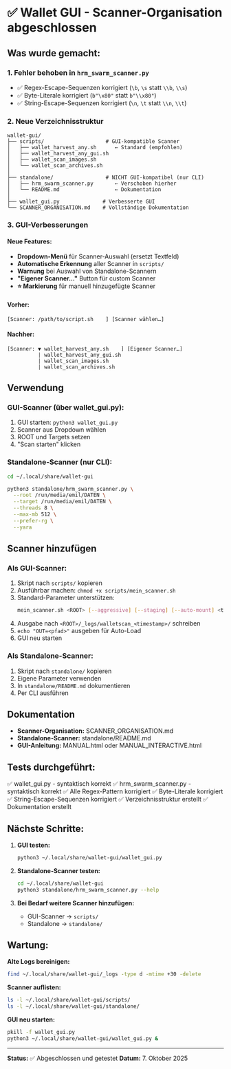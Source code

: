 # ✅ Wallet GUI - Scanner-Organisation abgeschlossen

## Was wurde gemacht:

### 1. Fehler behoben in `hrm_swarm_scanner.py`
- ✅ Regex-Escape-Sequenzen korrigiert (`\b`, `\s` statt `\\b`, `\\s`)
- ✅ Byte-Literale korrigiert (`b"\x80"` statt `b"\\x80"`)
- ✅ String-Escape-Sequenzen korrigiert (`\n`, `\t` statt `\\n`, `\\t`)

### 2. Neue Verzeichnisstruktur
```
wallet-gui/
├── scripts/                    # GUI-kompatible Scanner
│   ├── wallet_harvest_any.sh      ← Standard (empfohlen)
│   ├── wallet_harvest_any_gui.sh
│   ├── wallet_scan_images.sh
│   └── wallet_scan_archives.sh
│
├── standalone/                 # NICHT GUI-kompatibel (nur CLI)
│   ├── hrm_swarm_scanner.py       ← Verschoben hierher
│   └── README.md                  ← Dokumentation
│
├── wallet_gui.py              # Verbesserte GUI
└── SCANNER_ORGANISATION.md    # Vollständige Dokumentation
```

### 3. GUI-Verbesserungen

#### Neue Features:
- **Dropdown-Menü** für Scanner-Auswahl (ersetzt Textfeld)
- **Automatische Erkennung** aller Scanner in `scripts/`
- **Warnung** bei Auswahl von Standalone-Scannern
- **"Eigener Scanner…"** Button für custom Scanner
- **⭐ Markierung** für manuell hinzugefügte Scanner

#### Vorher:
```
[Scanner: /path/to/script.sh    ] [Scanner wählen…]
```

#### Nachher:
```
[Scanner: ▼ wallet_harvest_any.sh    ] [Eigener Scanner…]
          | wallet_harvest_any_gui.sh
          | wallet_scan_images.sh
          | wallet_scan_archives.sh
```

## Verwendung

### GUI-Scanner (über wallet_gui.py):
1. GUI starten: `python3 wallet_gui.py`
2. Scanner aus Dropdown wählen
3. ROOT und Targets setzen
4. "Scan starten" klicken

### Standalone-Scanner (nur CLI):
```bash
cd ~/.local/share/wallet-gui

python3 standalone/hrm_swarm_scanner.py \
  --root /run/media/emil/DATEN \
  --target /run/media/emil/DATEN \
  --threads 8 \
  --max-mb 512 \
  --prefer-rg \
  --yara
```

## Scanner hinzufügen

### Als GUI-Scanner:
1. Skript nach `scripts/` kopieren
2. Ausführbar machen: `chmod +x scripts/mein_scanner.sh`
3. Standard-Parameter unterstützen:
   ```bash
   mein_scanner.sh <ROOT> [--aggressive] [--staging] [--auto-mount] <targets...>
   ```
4. Ausgabe nach `<ROOT>/_logs/walletscan_<timestamp>/` schreiben
5. `echo "OUT=<pfad>"` ausgeben für Auto-Load
6. GUI neu starten

### Als Standalone-Scanner:
1. Skript nach `standalone/` kopieren
2. Eigene Parameter verwenden
3. In `standalone/README.md` dokumentieren
4. Per CLI ausführen

## Dokumentation

- **Scanner-Organisation:** SCANNER_ORGANISATION.md
- **Standalone-Scanner:** standalone/README.md
- **GUI-Anleitung:** MANUAL.html oder MANUAL_INTERACTIVE.html

## Tests durchgeführt:
✅ wallet_gui.py - syntaktisch korrekt
✅ hrm_swarm_scanner.py - syntaktisch korrekt
✅ Alle Regex-Pattern korrigiert
✅ Byte-Literale korrigiert
✅ String-Escape-Sequenzen korrigiert
✅ Verzeichnisstruktur erstellt
✅ Dokumentation erstellt

## Nächste Schritte:

1. **GUI testen:**
   ```bash
   python3 ~/.local/share/wallet-gui/wallet_gui.py
   ```

2. **Standalone-Scanner testen:**
   ```bash
   cd ~/.local/share/wallet-gui
   python3 standalone/hrm_swarm_scanner.py --help
   ```

3. **Bei Bedarf weitere Scanner hinzufügen:**
   - GUI-Scanner → `scripts/`
   - Standalone → `standalone/`

## Wartung:

**Alte Logs bereinigen:**
```bash
find ~/.local/share/wallet-gui/_logs -type d -mtime +30 -delete
```

**Scanner auflisten:**
```bash
ls -l ~/.local/share/wallet-gui/scripts/
ls -l ~/.local/share/wallet-gui/standalone/
```

**GUI neu starten:**
```bash
pkill -f wallet_gui.py
python3 ~/.local/share/wallet-gui/wallet_gui.py &
```

---

**Status:** ✅ Abgeschlossen und getestet
**Datum:** 7. Oktober 2025
